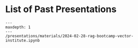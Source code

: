 # List of Past Presentations

```{toctree}
---
maxdepth: 1
---
/presentations/materials/2024-02-28-rag-bootcamp-vector-institute.ipynb
```
